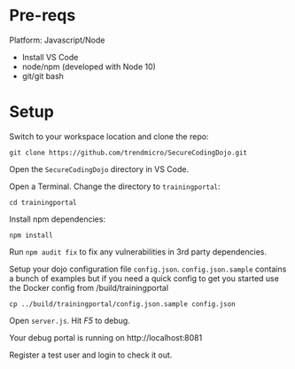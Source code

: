 # Pre-reqs
Platform: Javascript/Node
* Install VS Code 
* node/npm (developed with Node 10)
* git/git bash

# Setup 

Switch to your workspace location and clone the repo:

`git clone https://github.com/trendmicro/SecureCodingDojo.git`

Open the `SecureCodingDojo` directory in VS Code.

Open a Terminal. Change the directory to `trainingportal`:

`cd trainingportal`

Install npm dependencies:

`npm install`

Run `npm audit fix` to fix any vulnerabilities in 3rd party dependencies.

Setup your dojo configuration file `config.json`. `config.json.sample` contains a bunch of examples but if you need a quick config to get you started use the Docker config from /build/trainingportal

`cp ../build/trainingportal/config.json.sample config.json`

Open `server.js`. Hit *F5* to debug.

Your debug portal is running on http://localhost:8081

Register a test user and login to check it out.





